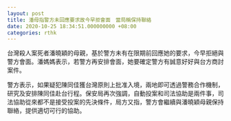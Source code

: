 ```yaml
---
layout: post
title: 潘母指警方未回應要求故今早拒會面　當局稱保持聯絡
date: 2020-10-25 18:34:51.000000000 +08:00
categories: rthk
---
```


台灣殺人案死者潘曉穎的母親，基於警方未有在限期前回應她的要求，今早拒絕與警方會面。潘媽媽表示，若警方再安排會面，她要確定警方有誠意好好與台方商討案件。

警方表示，如果疑犯陳同佳獲台灣原則上批准入境，兩地即可透過警務合作機制，研究及安排陳同佳赴台行程。保安局再次強調，自動投案和司法協助是兩件事，司法協助從來都不是接受投案的先決條件，局方又指，警方會繼續與潘曉穎母親保持聯絡，提供適切可行的協助。
